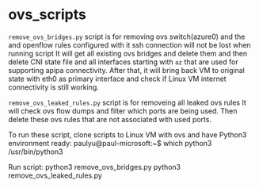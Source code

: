 # ovs_scripts

`remove_ovs_bridges.py` script is for removing ovs switch(azure0) and the and openflow rules configured with it 
ssh connection will not be lost when running script
It will get all existing ovs bridges and delete them and then delete CNI state file 
and all interfaces starting with `az` that are used for supporting apipa connectivity. After that,
it will bring back VM to original state with eth0 as primary interface and 
check if Linux VM internet connectivity is still working.

`remove_ovs_leaked_rules.py` script is for removeing all leaked ovs rules
It will check ovs flow dumps and filter which ports are being used. Then delete these ovs rules that
are not associated with used ports.

To run these script, clone scripts to Linux VM with ovs and have Python3 environment ready:
paulyu@paul-microsoft:~$ which python3
/usr/bin/python3

Run script:
python3 remove_ovs_bridges.py
python3 remove_ovs_leaked_rules.py

